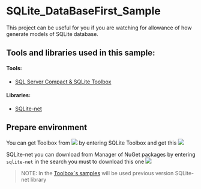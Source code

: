 # SQLite_DataBaseFirst_Sample
This project can be useful for you if you are watching for allowance of how generate
models of SQLite database. 

## Tools and libraries used in this sample:
#### Tools:
- [SQL Server Compact & SQLite Toolbox](https://github.com/ErikEJ/SqlCeToolbox)
#### Libraries:
- [SQLite-net](https://github.com/praeclarum/sqlite-net)


## Prepare environment 
You can get Toolbox from ![](https://github.com/Allaev1/SQLite_DataBaseFirst_Sample/blob/master/SQLite_DataBaseFirst_Sample/Assets/extAndupd.png)
by entering SQLite Toolbox and get this
![](https://github.com/Allaev1/SQLite_DataBaseFirst_Sample/blob/master/SQLite_DataBaseFirst_Sample/Assets/ExtensionAndTools.PNG)

SQLite-net you can download from Manager of NuGet packages by entering
`sqlite-net` in the search you must to download this one
![](https://github.com/Allaev1/SQLite_DataBaseFirst_Sample/blob/master/SQLite_DataBaseFirst_Sample/Assets/NuGetScreen.PNG)
>NOTE: In the [Toolbox`s samples](https://github.com/ErikEJ/SqlCeToolbox/wiki#how-do-i-use-the-sql-server-compact--sqlite-toolbox) will be used previous version SQLite-net library 






